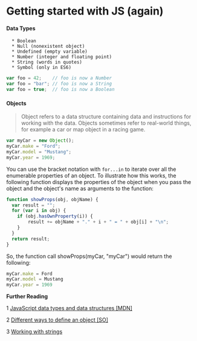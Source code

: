 
Getting started with JS (again)
========================

#### Data Types
	  * Boolean
	  * Null (nonexistent object)
	  * Undefined (empty variable)
	  * Number (integer and floating point)
	  * String (words in quotes)
	  * Symbol (only in ES6)

```javascript
var foo = 42;    // foo is now a Number
var foo = "bar"; // foo is now a String
var foo = true;  // foo is now a Boolean
```


#### Objects

>Object refers to a data structure containing data and instructions for working with the data. Objects sometimes refer to real-world things, for example a car or map object in a racing game.

```javascript
var myCar = new Object();
myCar.make = "Ford";
myCar.model = "Mustang";
myCar.year = 1969;
```

You can use the bracket notation with `for...in` to iterate over all the enumerable properties of an object. To illustrate how this works, the following function displays the properties of the object when you pass the object and the object's name as arguments to the function:

```javascript
function showProps(obj, objName) {
  var result = "";
  for (var i in obj) {
    if (obj.hasOwnProperty(i)) {
        result += objName + "." + i + " = " + obj[i] + "\n";
    }
  }
  return result;
}
```

So, the function call showProps(myCar, "myCar") would return the following:

```javascript
myCar.make = Ford
myCar.model = Mustang
myCar.year = 1969
```
**Further Reading**

1 [JavaScript data types and data structures [MDN]](https://developer.mozilla.org/en-US/docs/Web/JavaScript/Data_structures)

 2 [Different ways to define an object [SO]](http://stackoverflow.com/questions/1143498/difference-between-an-object-and-a-hash)
 
 3 [Working with strings](http://learnjsdata.com/strings.html)